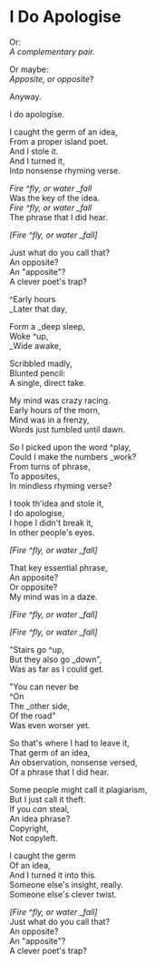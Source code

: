 # I Do Apologise

Or:  
*A complementary pair.*  
  
Or maybe:  
*Apposite, or opposite*?  

Anyway.  
  
I do apologise.  
  
I caught the germ of an idea,  
From a proper island poet.  
And I stole it.  
And I turned it,  
Into nonsense rhyming verse.  
  
*Fire ^fly, or water _fall*  
Was the key of the idea.  
*Fire ^fly, or water _fall*  
The phrase that I did hear.  
  
*[Fire ^fly, or water _fall]*  
  
Just what do you call that?  
An opposite?  
An "apposite"?  
A clever poet's trap?
  
^Early hours  
_Later that day,  

Form a _deep sleep,  
Woke ^up,  
_Wide awake,  

Scribbled madly,  
Blunted pencil:  
A single, direct take.
 
My mind was crazy racing.  
Early hours of the morn,  
Mind was in a frenzy,  
Words just tumbled until dawn.  
   
So I picked upon the word ^play,  
Could I make the numbers _work?  
From turns of phrase,  
To apposites,  
In mindless rhyming verse?  

I took th'idea and stole it,  
I do apologise,  
I hope I didn't break it,  
In other people's eyes.  

*[Fire ^fly, or water _fall]*  
  
That key essential phrase,  
An apposite?  
Or opposite?  
My mind was in a daze.  

*[Fire ^fly, or water _fall]*  
  
*[Fire ^fly, or water _fall]*  
  
"Stairs go ^up,  
But they also go _down",  
Was as far as I could get.  
  
"You can never be  
^On  
The _other side,  
Of the road"  
Was even worser yet.  
  
So that's where I had to leave it,  
That germ of an idea,  
An observation, nonsense versed,  
Of a phrase that I did hear.  
  
Some people might call it plagiarism,  
But I just call it theft.  
If you *can* steal,  
An idea phrase?  
Copyright,  
Not copyleft.  
  
I caught the germ  
Of an idea,  
And I turned it into this.  
Someone else's insight, really.  
Someone else's clever twist.  
    
*[Fire ^fly, or water _fall]*  
Just what do you call that?  
An opposite?  
An "apposite"?  
A clever poet's trap?  
